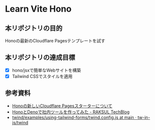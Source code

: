 # Learn Vite Hono

## 本リポジトリの目的
Honoの最新のCloudflare Pagesテンプレートを試す

## 本リポジトリの達成目標
- [x] hono/jsxで簡単なWebサイトを構築
- [x] Tailwind CSSでスタイルを適用

## 参考資料
- [Honoの新しいCloudflare Pagesスターターについて](https://zenn.dev/yusukebe/articles/92fcb0ef03b151)
- [HonoとDenoで社内ツールを作ってみた - RAKSUL TechBlog](https://techblog.raksul.com/entry/2023/11/08/173335)
- [twind/examples/using-tailwind-forms/twind.config.js at main · tw-in-js/twind](https://github.com/tw-in-js/twind/blob/main/examples/using-tailwind-forms/twind.config.js)
